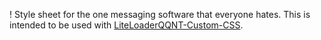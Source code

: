 ! Style sheet for the one messaging software that everyone hates. This is intended to be used with [LiteLoaderQQNT-Custom-CSS](https://github.com/xh321/LiteLoaderQQNT-Custom-CSS).
